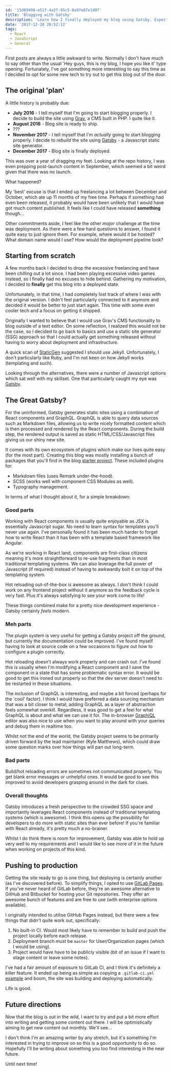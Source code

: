 ```yaml
---
id: '15d89498-e51f-4a2f-95c5-0a97e87e1d8f'
title: 'Blogging with Gatsby'
description: 'Learn how I finally deployed my blog using Gatsby. Expect to see lots of interesting content on programming and tech!'
date: '2017-12-28 20:52:12'
tags:
  - React
  - JavaScript
  - General
---
```


First posts are always a little awkward to write. Normally I don't have much to say other than the usual
'Hey guys, this is my blog, I hope you like it' type opening. Fortunately, I've got something more interesting to say
this time as I decided to opt for some new tech to try out to get this blog out of the door.

## The original 'plan'

A little history is probably due:

- **July 2016** - I tell myself that I'm going to start blogging properly. I decide to build the site using
  [Grav](https://getgrav.org/), a CMS built in PHP. I quite like it.
- **August 2016** - Blog site is ready to ship.
- ???
- **November 2017** - I tell myself that I'm _actually_ going to start blogging properly. I decide to _rebuild_ the
  site using [Gatsby](https://www.gatsbyjs.org/) - a Javascript static site generator.
- **December 2017** - Blog site is finally deployed.

This was over a year of dragging my feet. Looking at the repo history, I was even prepping post-launch content in
September, which seemed a bit weird given that there was no launch.

What happened?

My 'best' excuse is that I ended up freelancing a lot between December and October, which ate up 11 months of
my free time. Perhaps if something had even been released, it probably would have been unlikely that I would
have got much content published. It feels like I could have released **something** though...

Other commitments aside, I feel like the other _major_ challenge at the time was deployment. As there were a
few hard questions to answer, I found it quite easy to just ignore them. For example, where would it be hosted?
What domain name would I use? How would the deployment pipeline look?

## Starting from scratch

A few months back I decided to drop the excessive freelancing and have been chilling out a lot since. I had been
playing excessive video games instead, so I finally had no excuses to hide behind. Gathering my motivation, I
decided to **finally** get this blog into a deployed state.

Unfortunately, in that time, I had completely lost track of where I was with the original version. I didn't feel
particularly connected to it anymore and decided it would be better to just start again. This time with some even
cooler tech and a focus on getting it shipped.

Originally I wanted to believe that I would use Grav's CMS functionality to blog outside of a text editor. On
some reflection, I realized this would not be the case, so I decided to go back to basics and use a static
site generator (SSG) approach so that I could actually get something released without having to worry about deployment
and infrastructure.

A quick scan of [StaticGen](https://www.staticgen.com/) suggested I should use Jekyll. Unfortunately, I don't
particularly like Ruby, and I'm not keen on how Jekyll works (templating and such).

Looking through the alternatives, there were a number of Javascript options which sat well with my skillset.
One that particularly caught my eye was [Gatsby](https://www.gatsbyjs.org/).

## The Great Gatsby?

For the uninformed, Gatsby generates static sites using a combination of React components and GraphQL.
GraphQL is able to query data sources such as Markdown files, allowing us to write nicely formatted content which
is then processed and rendered by the React components. During the build step, the rendered output is saved
as static HTML/CSS/Javascript files giving us our shiny new site.

It comes with its own ecosystem of plugins which make our lives quite easy (for the most part). Creating this blog
was mostly installing a bunch of packages that you'll find in the blog
[starter project](https://github.com/gatsbyjs/gatsby-starter-blog). These included plugins for:

- Markdown files (uses Remark under-the-hood).
- SCSS (works well with component CSS Modules as well).
- Typography management.

In terms of what I thought about it, for a simple breakdown:

### Good parts

Working with React components is usually quite enjoyable as JSX is essentially Javascript sugar. No need to
learn syntax for templates you'll never use again. I've personally found it has been much harder to forget how to
write React than it has been with a template based framework like Angular.

As we're working in React land, components are first-class citizens meaning it's more straightforward to
re-use fragments than in most traditional templating systems. We can also leverage the full power of Javascript
(if required) instead of having to awkwardly bolt it on top of the templating system.

Hot reloading out-of-the-box is awesome as always. I don't think I could work on any frontend project without it
anymore as the feedback cycle is very fast. Plus it's always satisfying to see your work come to life!

These things combined make for a pretty nice development experience - Gatsby certainly _feels_ modern.

### Meh parts

The plugin system is very useful for getting a Gatsby project off the ground, but currently the documentation
could be improved. I've found myself having to look at source code on a few occasions to figure out how to configure a
plugin correctly.

Hot reloading doesn't always work properly and can crash out. I've found this is usually when I'm modifying a
React component and I save the component in a state that has some problematic syntax error. It would be good to get
this ironed out properly so that the dev server doesn't need to be restarted in these situations.

The inclusion of GraphQL is interesting, and maybe a bit forced (perhaps for the 'cool' factor). I think I would have
preferred a data sourcing mechanism that was a bit closer to metal; adding GraphQL as a layer of abstraction feels
somewhat overkill. Regardless, it was good to get a feel for what GraphQL is about and what we can use it for. The
in-browser [GraphiQL](https://github.com/graphql/graphiql) editor was also nice to use when you want to play around
with your queries and debug them in realtime too.

Whilst not the end of the world, the Gatsby project seems to be primarily driven forward by the lead maintainer
(Kyle Matthews), which could draw some question marks over how things will pan out long-term.

### Bad parts

Build/hot reloading errors are sometimes not communicated properly. You get blank error messages or unhelpful ones.
It would be good to see this improved to avoid developers grasping around in the dark for clues.

### Overall thoughts

Gatsby introduces a fresh perspective to the crowded SSG space and importantly leverages React components instead of
traditional templating systems (which is awesome). I think this opens up the possibility for developers to do more
with static sites than ever before! If you're familiar with React already, it's pretty much a no-brainer.

Whilst I do think there is room for improvement, Gatsby was able to hold up very well to my requirements and I
would like to see more of it in the future when working on projects of this kind.

## Pushing to production

Getting the site ready to go is one thing, but deploying is certainly another (as I've discovered before). To simplify
things, I opted to use [GitLab Pages](https://about.gitlab.com/features/pages/). If you've never heard of GitLab before,
they're an awesome alternative to GitHub and Bitbucket for hosting your Git repositories. They offer an awesome
bunch of features and are free to use (with enterprise options available).

I originally intended to utilise GitHub Pages instead, but there were a few things that didn't quite work out,
specifically:

1. No built-in CI. Would most likely have to remember to build and push the project locally before each release.
2. Deployment branch must be `master` for User/Organization pages (which I would be using).
3. Project would have have to be publicly visible (bit of an issue if I want to stage content or leave some notes).

I've had a fair amount of exposure to GitLab CI, and I think it's definitely a killer feature. It ended up being as
simple as copying a `.gitlab-ci.yml` [example](https://gitlab.com/pages) and boom, the site was building and
deploying automatically.

Life is good.

## Future directions

Now that the blog is out in the wild, I want to try and put a bit more effort into writing and getting some content
out there. I will be optimistically aiming to get new content out monthly. We'll see...

I don't think I'm an amazing writer by any stretch, but it's something I'm interested in trying to improve
on so this is a good opportunity to do so. Hopefully I'll be writing about something you too find interesting in the
near future.

Until next time!
